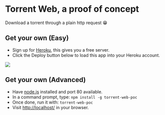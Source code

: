 # Torrent Web, a proof of concept

Download a torrent through a plain http request :grin:

## Get your own (Easy)
- Sign up for [Heroku](https://dashboard.heroku.com/), this gives you a free server.
- Click the Deploy button below to load this app into your Heroku account.  

[![](https://www.herokucdn.com/deploy/button.png)](https://heroku.com/deploy?template=https://github.com/mccxiv/torrent-web-poc)

## Get your own (Advanced)
- Have [node.js](https://nodejs.org/) installed and port 80 available.
- In a command prompt, type: ```npm install -g torrent-web-poc```
- Once done, run it with: ```torrent-web-poc```
- Visit [http://localhost/](http://localhost/) in your browser.